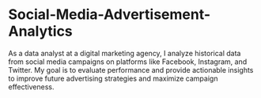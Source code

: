 # Social-Media-Advertisement-Analytics
As a data analyst at a digital marketing agency, I analyze historical data from social media campaigns on platforms like Facebook, Instagram, and Twitter. My goal is to evaluate performance and provide actionable insights to improve future advertising strategies and maximize campaign effectiveness.
